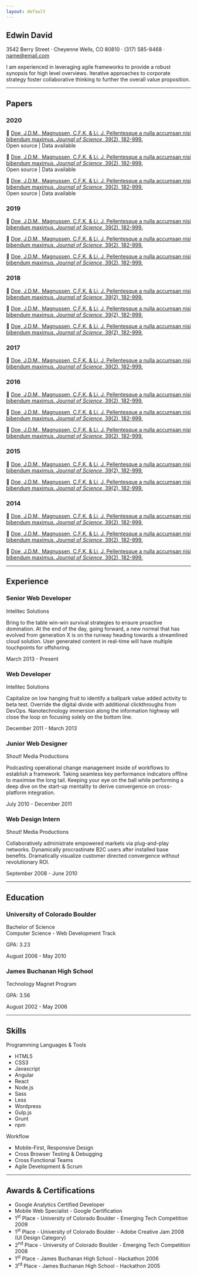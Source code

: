 ```yaml
---
layout: default
---
```


<section class="resume-section p-3 p-lg-5 d-flex align-items-center" id="about">
    <div class="w-100">
        <h1 class="mb-0">Edwin
            <span class="text-primary">David</span>
        </h1>
        <div class="subheading mb-5">3542 Berry Street · Cheyenne Wells, CO 80810 · (317) 585-8468 ·
            <a href="mailto:name@email.com">name@email.com</a>
        </div>
        <p class="lead mb-5">I am experienced in leveraging agile frameworks to provide a robust synopsis for high level overviews. Iterative approaches to corporate strategy foster collaborative thinking to further the overall value proposition.</p>
        <div class="social-icons">
            <a href="#">
                <i class="fab fa-linkedin-in"></i>
            </a>
            <a href="#">
                <i class="fab fa-github"></i>
            </a>
            <a href="#">
                <i class="fab fa-twitter"></i>
            </a>
            <a href="#">
                <i class="fab fa-facebook-f"></i>
            </a>
        </div>
    </div>
</section>

<hr class="m-0">

<section class="resume-p-3 p-lg-5 d-flex align-items-center" id="papers">
    <div class="w-100" markdown="1">

## Papers   
### 2020
:page_with_curl: [Doe, J.D.M., Magnussen, C.F.K. & Li, J. Pellentesque a nulla accumsan nisi bibendum maximus. *Journal of Science*, 39(2), 182-999. ](/study1/)<br>
Open source | Data available

:page_with_curl: [Doe, J.D.M., Magnussen, C.F.K. & Li, J. Pellentesque a nulla accumsan nisi bibendum maximus. *Journal of Science*, 39(2), 182-999. ](/study1/)<br>
Open source | Data available

:page_with_curl: [Doe, J.D.M., Magnussen, C.F.K. & Li, J. Pellentesque a nulla accumsan nisi bibendum maximus. *Journal of Science*, 39(2), 182-999. ](/study1/)<br>
Open source | Data available

### 2019
:page_with_curl: [Doe, J.D.M., Magnussen, C.F.K. & Li, J. Pellentesque a nulla accumsan nisi bibendum maximus. *Journal of Science*, 39(2), 182-999. ](/study1/)

:page_with_curl: [Doe, J.D.M., Magnussen, C.F.K. & Li, J. Pellentesque a nulla accumsan nisi bibendum maximus. *Journal of Science*, 39(2), 182-999. ](/study1/)

:page_with_curl: [Doe, J.D.M., Magnussen, C.F.K. & Li, J. Pellentesque a nulla accumsan nisi bibendum maximus. *Journal of Science*, 39(2), 182-999. ](/study1/)

### 2018
:page_with_curl: [Doe, J.D.M., Magnussen, C.F.K. & Li, J. Pellentesque a nulla accumsan nisi bibendum maximus. *Journal of Science*, 39(2), 182-999. ](/study1/)

:page_with_curl: [Doe, J.D.M., Magnussen, C.F.K. & Li, J. Pellentesque a nulla accumsan nisi bibendum maximus. *Journal of Science*, 39(2), 182-999. ](/study1/)

:page_with_curl: [Doe, J.D.M., Magnussen, C.F.K. & Li, J. Pellentesque a nulla accumsan nisi bibendum maximus. *Journal of Science*, 39(2), 182-999. ](/study1/)

### 2017
:page_with_curl: [Doe, J.D.M., Magnussen, C.F.K. & Li, J. Pellentesque a nulla accumsan nisi bibendum maximus. *Journal of Science*, 39(2), 182-999. ](/study1/)

### 2016
:page_with_curl: [Doe, J.D.M., Magnussen, C.F.K. & Li, J. Pellentesque a nulla accumsan nisi bibendum maximus. *Journal of Science*, 39(2), 182-999. ](/study1/)

:page_with_curl: [Doe, J.D.M., Magnussen, C.F.K. & Li, J. Pellentesque a nulla accumsan nisi bibendum maximus. *Journal of Science*, 39(2), 182-999. ](/study1/)

:page_with_curl: [Doe, J.D.M., Magnussen, C.F.K. & Li, J. Pellentesque a nulla accumsan nisi bibendum maximus. *Journal of Science*, 39(2), 182-999. ](/study1/)

### 2015
:page_with_curl: [Doe, J.D.M., Magnussen, C.F.K. & Li, J. Pellentesque a nulla accumsan nisi bibendum maximus. *Journal of Science*, 39(2), 182-999. ](/study1/)

:page_with_curl: [Doe, J.D.M., Magnussen, C.F.K. & Li, J. Pellentesque a nulla accumsan nisi bibendum maximus. *Journal of Science*, 39(2), 182-999. ](/study1/)

### 2014
:page_with_curl: [Doe, J.D.M., Magnussen, C.F.K. & Li, J. Pellentesque a nulla accumsan nisi bibendum maximus. *Journal of Science*, 39(2), 182-999. ](/study1/)

:page_with_curl: [Doe, J.D.M., Magnussen, C.F.K. & Li, J. Pellentesque a nulla accumsan nisi bibendum maximus. *Journal of Science*, 39(2), 182-999. ](/study1/)

:page_with_curl: [Doe, J.D.M., Magnussen, C.F.K. & Li, J. Pellentesque a nulla accumsan nisi bibendum maximus. *Journal of Science*, 39(2), 182-999. ](/study1/)
</div>
</section>

<hr class="m-0">
<section class="resume-section p-3 p-lg-5 d-flex justify-content-center" id="experience">
    <div class="w-100" markdown="1">
        
## Experience
<div class="resume-item d-flex flex-column flex-md-row justify-content-between mb-5">
    <div class="resume-content">
        <h3 class="mb-0">Senior Web Developer</h3>
        <div class="subheading mb-3">Intelitec Solutions</div>
        <p>Bring to the table win-win survival strategies to ensure proactive domination. At the end of the day, going forward, a new normal that has evolved from generation X is on the runway heading towards a streamlined cloud solution. User generated content in real-time will have multiple touchpoints for offshoring.</p>
    </div>
    <div class="resume-date text-md-right">
        <span class="text-primary">March 2013 - Present</span>
    </div>
</div>

<div class="resume-item d-flex flex-column flex-md-row justify-content-between mb-5">
    <div class="resume-content">
        <h3 class="mb-0">Web Developer</h3>
        <div class="subheading mb-3">Intelitec Solutions</div>
        <p>Capitalize on low hanging fruit to identify a ballpark value added activity to beta test. Override the digital divide with additional clickthroughs from DevOps. Nanotechnology immersion along the information highway will close the loop on focusing solely on the bottom line.</p>
    </div>
    <div class="resume-date text-md-right">
        <span class="text-primary">December 2011 - March 2013</span>
    </div>
</div>

<div class="resume-item d-flex flex-column flex-md-row justify-content-between mb-5">
    <div class="resume-content">
        <h3 class="mb-0">Junior Web Designer</h3>
        <div class="subheading mb-3">Shout! Media Productions</div>
        <p>Podcasting operational change management inside of workflows to establish a framework. Taking seamless key performance indicators offline to maximise the long tail. Keeping your eye on the ball while performing a deep dive on the start-up mentality to derive convergence on cross-platform integration.</p>
    </div>
    <div class="resume-date text-md-right">
        <span class="text-primary">July 2010 - December 2011</span>
    </div>
</div>

<div class="resume-item d-flex flex-column flex-md-row justify-content-between">
    <div class="resume-content">
        <h3 class="mb-0">Web Design Intern</h3>
        <div class="subheading mb-3">Shout! Media Productions</div>
        <p>Collaboratively administrate empowered markets via plug-and-play networks. Dynamically procrastinate B2C users after installed base benefits. Dramatically visualize customer directed convergence without revolutionary ROI.</p>
    </div>
    <div class="resume-date text-md-right">
        <span class="text-primary">September 2008 - June 2010</span>
    </div>
</div>
</div>
</section>

<hr class="m-0">

<section class="resume-section p-3 p-lg-5 d-flex justify-content-center" id="education">
    <div class="w-100">
        <h2 class="mb-5">Education</h2>
        <div class="resume-item d-flex flex-column flex-md-row justify-content-between mb-5">
            <div class="resume-content">
            <h3 class="mb-0">University of Colorado Boulder</h3>
            <div class="subheading mb-3">Bachelor of Science</div>
            <div>Computer Science - Web Development Track</div>
            <p>GPA: 3.23</p>
            </div>
            <div class="resume-date text-md-right">
            <span class="text-primary">August 2006 - May 2010</span>
            </div>
        </div>
        <div class="resume-item d-flex flex-column flex-md-row justify-content-between">
            <div class="resume-content">
            <h3 class="mb-0">James Buchanan High School</h3>
            <div class="subheading mb-3">Technology Magnet Program</div>
            <p>GPA: 3.56</p>
            </div>
            <div class="resume-date text-md-right">
            <span class="text-primary">August 2002 - May 2006</span>
            </div>
        </div>
    </div>
</section>

<hr class="m-0">

<section class="resume-section p-3 p-lg-5 d-flex align-items-center" id="skills">
    <div class="w-100">
    <h2 class="mb-5">Skills</h2>
        <div class="subheading mb-3">Programming Languages &amp; Tools</div>
        <ul class="list-inline dev-icons">
            <li class="list-inline-item">
                <div><i class="fab fa-html5"></i><div class="hide">HTML5</div></div>
            </li>
            <li class="list-inline-item">
                <div><i class="fab fa-css3-alt"></i><div class="hide">CSS3</div></div>
            </li>
            <li class="list-inline-item">
                <div><i class="fab fa-js-square"></i><div class="hide">Javascript</div></div>
            </li>
            <li class="list-inline-item">
                <div><i class="fab fa-angular"></i><div class="hide">Angular</div></div>
            </li>
            <li class="list-inline-item">
                <div class="hide">React</div><i class="fab fa-react"></i>
            </li>
            <li class="list-inline-item">
                <div><i class="fab fa-node-js"></i><div class="hide">Node.js</div></div>
            </li>
            <li class="list-inline-item">
                <div><i class="fab fa-sass"></i><div class="hide">Sass</div></div>
            </li>
            <li class="list-inline-item">
                <div><i class="fab fa-less"></i><div class="hide">Less</div></div>
            </li>
            <li class="list-inline-item">
                <div><i class="fab fa-wordpress"></i><div class="hide">Wordpress</div></div>
            </li>
            <li class="list-inline-item">
                <div><i class="fab fa-gulp"></i><div class="hide">Gulp.js</div></div>
            </li>
            <li class="list-inline-item">
                <div><i class="fab fa-grunt"></i><div class="hide">Grunt</div></div>
            </li>
            <li class="list-inline-item">
                <div><i class="fab fa-npm"></i><div class="hide">npm</div></div>
            </li>
        </ul>
        <div class="subheading mb-3">Workflow</div>
        <ul class="fa-ul mb-0">
            <li>
            <i class="fa-li fa fa-check"></i>
            Mobile-First, Responsive Design</li>
            <li>
            <i class="fa-li fa fa-check"></i>
            Cross Browser Testing &amp; Debugging</li>
            <li>
            <i class="fa-li fa fa-check"></i>
            Cross Functional Teams</li>
            <li>
            <i class="fa-li fa fa-check"></i>
            Agile Development &amp; Scrum</li>
        </ul>
    </div>
</section>

<hr class="m-0">

<section class="resume-section p-3 p-lg-5 d-flex align-items-center" id="awards">
    <div class="w-100">
    <h2 clas    s="mb-5">Awards &amp; Certifications</h2>
        <ul class="fa-ul mb-0">
            <li>
            <i class="fa-li fa fa-trophy text-warning"></i>
            Google Analytics Certified Developer</li>
            <li>
            <i class="fa-li fa fa-trophy text-warning"></i>
            Mobile Web Specialist - Google Certification</li>
            <li>
            <i class="fa-li fa fa-trophy text-warning"></i>
            1<sup>st</sup>
            Place - University of Colorado Boulder - Emerging Tech Competition 2009</li>
            <li>
            <i class="fa-li fa fa-trophy text-warning"></i>
            1<sup>st</sup>
            Place - University of Colorado Boulder - Adobe Creative Jam 2008 (UI Design Category)</li>
            <li>
            <i class="fa-li fa fa-trophy text-warning"></i>
            2<sup>nd</sup>
            Place - University of Colorado Boulder - Emerging Tech Competition 2008</li>
            <li>
            <i class="fa-li fa fa-trophy text-warning"></i>
            1<sup>st</sup>
            Place - James Buchanan High School - Hackathon 2006</li>
            <li>
            <i class="fa-li fa fa-trophy text-warning"></i>
            3<sup>rd</sup>
            Place - James Buchanan High School - Hackathon 2005</li>
        </ul>
    </div>
</section>
